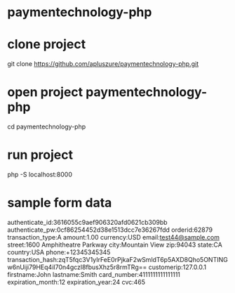 # paymentechnology-php

# clone project

git clone https://github.com/apluszure/paymentechnology-php.git

# open project paymentechnology-php

cd paymentechnology-php

# run project

php -S localhost:8000



# sample form data

authenticate_id:3616055c9aef906320afd0621cb309bb
authenticate_pw:0cf86254452d38e1513dcc7e36267fdd
orderid:62879
transaction_type:A
amount:1.00
currency:USD
email:test44@sample.com
street:1600 Amphitheatre Parkway
city:Mountain View
zip:94043
state:CA
country:USA
phone:+12345345345
transaction_hash:zqT5fqc3V1yIrFeE0rPjkaF2wSmldT6p5AXD8Qho5ONTINGw6nUiji79HEq4iI70n4gczl8fbusXhz5r8rmTRg==
customerip:127.0.0.1
firstname:John
lastname:Smith
card_number:4111111111111111
expiration_month:12
expiration_year:24
cvc:465

